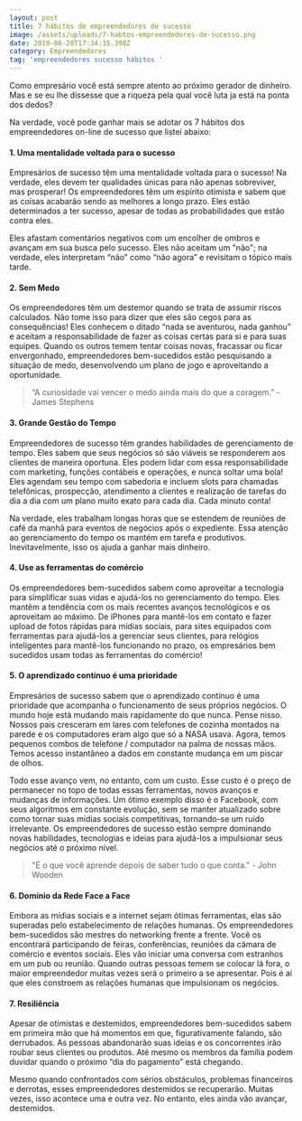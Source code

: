 ```yaml
---
layout: post
title: 7 hábitos de empreendedores de sucesso
image: /assets/uploads/7-habtos-empreendedores-de-sucesso.png
date: 2019-06-20T17:34:15.398Z
category: Empreendedores
tag: 'empreendedores sucesso hábitos '
---
```

Como empresário você está sempre atento ao próximo gerador de dinheiro. Mas e se eu lhe dissesse que a riqueza pela qual você luta ja está na ponta dos dedos?

Na verdade, você pode ganhar mais se adotar os 7 hábitos dos empreendedores on-line de sucesso que listei abaixo:

#### 1. Uma mentalidade voltada para o sucesso

Empresários de sucesso têm uma mentalidade voltada para o sucesso! Na verdade, eles devem ter qualidades únicas para não apenas sobreviver, mas prosperar! Os empreendedores têm um espírito otimista e sabem que as coisas acabarão sendo as melhores a longo prazo. Eles estão determinados a ter sucesso, apesar de todas as probabilidades que estão contra eles. 

Eles afastam comentários negativos com um encolher de ombros e avançam em sua busca pelo sucesso. Eles não aceitam um "não"; na verdade, eles interpretam “não” como “não agora” e revisitam o tópico mais tarde.

#### 2. Sem Medo

Os empreendedores têm um destemor quando se trata de assumir riscos calculados. Não tome isso para dizer que eles são cegos para as consequências! Eles conhecem o ditado “nada se aventurou, nada ganhou” e aceitam a responsabilidade de fazer as coisas certas para si e para suas equipes. Quando os outros temem tentar coisas novas, fracassar ou ficar envergonhado, empreendedores bem-sucedidos estão pesquisando a situação de medo, desenvolvendo um plano de jogo e aproveitando a oportunidade.

> “A curiosidade vai vencer o medo ainda mais do que a coragem.” - James Stephens

#### 3. Grande Gestão do Tempo

Empreendedores de sucesso têm grandes habilidades de gerenciamento de tempo. Eles sabem que seus negócios só são viáveis ​​se responderem aos clientes de maneira oportuna. Eles podem lidar com essa responsabilidade com marketing, funções contábeis e operações, e nunca soltar uma bola! Eles agendam seu tempo com sabedoria e incluem slots para chamadas telefônicas, prospecção, atendimento a clientes e realização de tarefas do dia a dia com um plano muito exato para cada dia. Cada minuto conta!

Na verdade, eles trabalham longas horas que se estendem de reuniões de café da manhã para eventos de negócios após o expediente. Essa atenção ao gerenciamento do tempo os mantém em tarefa e produtivos. Inevitavelmente, isso os ajuda a ganhar mais dinheiro.

#### 4. Use as ferramentas do comércio

Os empreendedores bem-sucedidos sabem como aproveitar a tecnologia para simplificar suas vidas e ajudá-los no gerenciamento do tempo. Eles mantêm a tendência com os mais recentes avanços tecnológicos e os aproveitam ao máximo. De iPhones para mantê-los em contato e fazer upload de fotos rápidas para mídias sociais, para sites equipados com ferramentas para ajudá-los a gerenciar seus clientes, para relógios inteligentes para mantê-los funcionando no prazo, os empresários bem sucedidos usam todas as ferramentas do comércio!

#### 5. O aprendizado contínuo é uma prioridade

Empresários de sucesso sabem que o aprendizado contínuo é uma prioridade que acompanha o funcionamento de seus próprios negócios. O mundo hoje está mudando mais rapidamente do que nunca. Pense nisso. Nossos pais cresceram em lares com telefones de cozinha montados na parede e os computadores eram algo que só a NASA usava. Agora, temos pequenos combos de telefone / computador na palma de nossas mãos. Temos acesso instantâneo a dados em constante mudança em um piscar de olhos.

Todo esse avanço vem, no entanto, com um custo. Esse custo é o preço de permanecer no topo de todas essas ferramentas, novos avanços e mudanças de informações. Um ótimo exemplo disso é o Facebook, com seus algoritmos em constante evolução, sem se manter atualizado sobre como tornar suas mídias sociais competitivas, tornando-se um ruído irrelevante. Os empreendedores de sucesso estão sempre dominando novas habilidades, tecnologias e ideias para ajudá-los a impulsionar seus negócios até o próximo nível.

> "É o que você aprende depois de saber tudo o que conta." - John Wooden

#### 6. Domínio da Rede Face a Face

Embora as mídias sociais e a internet sejam ótimas ferramentas, elas são superadas pelo estabelecimento de relações humanas. Os empreendedores bem-sucedidos são mestres do networking frente a frente. Você os encontrará participando de feiras, conferências, reuniões da câmara de comércio e eventos sociais. Eles vão iniciar uma conversa com estranhos em um pub ou reunião. Quando outras pessoas temem se colocar lá fora, o maior empreendedor muitas vezes será o primeiro a se apresentar. Pois é aí que eles constroem as relações humanas que impulsionam os negócios.

#### 7. Resiliência

Apesar de otimistas e destemidos, empreendedores bem-sucedidos sabem em primeira mão que há momentos em que, figurativamente falando, são derrubados. As pessoas abandonarão suas ideias e os concorrentes irão roubar seus clientes ou produtos. Até mesmo os membros da família podem duvidar quando o próximo “dia do pagamento” está chegando.

Mesmo quando confrontados com sérios obstáculos, problemas financeiros e derrotas, esses empreendedores destemidos se recuperarão. Muitas vezes, isso acontece uma e outra vez. No entanto, eles ainda vão avançar, destemidos.
